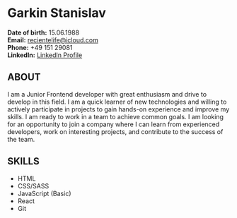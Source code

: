 # Garkin Stanislav

**Date of birth:** 15.06.1988  
**Email:** recientelife@icloud.com  
**Phone:** +49 151 29081  
**LinkedIn:** [LinkedIn Profile](LinkedIn_profile_link_here)

## ABOUT
I am a Junior Frontend developer with great enthusiasm and drive to develop in this field. I am a quick learner of new technologies and willing to actively participate in projects to gain hands-on experience and improve my skills. I am ready to work in a team to achieve common goals. I am looking for an opportunity to join a company where I can learn from experienced developers, work on interesting projects, and contribute to the success of the team.

## SKILLS
- HTML
- CSS/SASS
- JavaScript (Basic)
- React
- Git